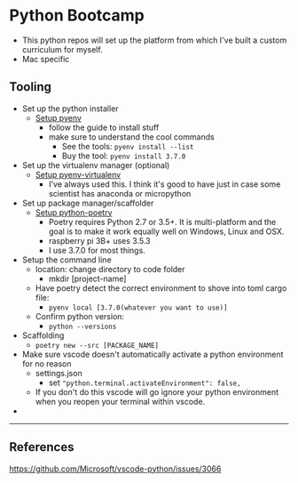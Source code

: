 # Python Bootcamp

* This python repos will set up the platform from which I've built a custom curriculum for myself.
* Mac specific

## Tooling

* Set up the python installer
  * [Setup pyenv](https://github.com/pyenv/pyenv#homebrew-in-macos)
    * follow the guide to install stuff
    * make sure to understand the cool commands
      * See the tools: `pyenv install --list`
      * Buy the tool: `pyenv install 3.7.0`
* Set up the virtualenv manager (optional)
  * [Setup pyenv-virtualenv](https://github.com/pyenv/pyenv-virtualenv)
    * I've always used this. I think it's good to have just in case some scientist has anaconda or micropython
* Set up package manager/scaffolder
  * [Setup python-poetry](https://python-poetry.org/docs/#osx--linux--bashonwindows-install-instructions)
    * Poetry requires Python 2.7 or 3.5+. It is multi-platform and the goal is to make it work equally well on Windows, Linux and OSX.
    * raspberry pi 3B+ uses 3.5.3
    * I use 3.7.0 for most things.
* Setup the command line
  * location: change directory to code folder
    * mkdir [project-name]
  * Have poetry detect the correct environment to shove into toml cargo file:
    * `pyenv local [3.7.0(whatever you want to use)]`
  * Confirm python version:
    * `python --versions`
* Scaffolding
  * `poetry new --src [PACKAGE_NAME]`
* Make sure vscode doesn't automatically activate a python environment for no reason
  * settings.json
    * set `"python.terminal.activateEnvironment": false,`
  * If you don't do this vscode will go ignore your python environment when you reopen your terminal within vscode.
*
---

## References

<https://github.com/Microsoft/vscode-python/issues/3066>
